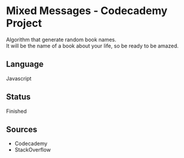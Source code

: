 # Mixed Messages - Codecademy Project

Algorithm that generate random book names.  
It will be the name of a book about your life, so be ready to be amazed.  

## Language
Javascript

## Status
Finished

## Sources
* Codecademy
* StackOverflow

